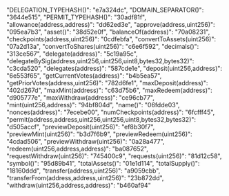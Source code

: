 "DELEGATION_TYPEHASH()": "e7a324dc",
"DOMAIN_SEPARATOR()": "3644e515",
"PERMIT_TYPEHASH()": "30adf81f",
"allowance(address,address)": "dd62ed3e",
"approve(address,uint256)": "095ea7b3",
"asset()": "38d52e0f",
"balanceOf(address)": "70a08231",
"checkpoints(address,uint256)": "0cdfebfa",
"convertToAssets(uint256)": "07a2d13a",
"convertToShares(uint256)": "c6e6f592",
"decimals()": "313ce567",
"delegate(address)": "5c19a95c",
"delegateBySig(address,uint256,uint256,uint8,bytes32,bytes32)": "c3cda520",
"delegates(address)": "587cde1e",
"deposit(uint256,address)": "6e553f65",
"getCurrentVotes(address)": "b4b5ea57",
"getPriorVotes(address,uint256)": "782d6fe1",
"maxDeposit(address)": "402d267d",
"maxMint(address)": "c63d75b6",
"maxRedeem(address)": "d905777e",
"maxWithdraw(address)": "ce96cb77",
"mint(uint256,address)": "94bf804d",
"name()": "06fdde03",
"nonces(address)": "7ecebe00",
"numCheckpoints(address)": "6fcfff45",
"permit(address,address,uint256,uint256,uint8,bytes32,bytes32)": "d505accf",
"previewDeposit(uint256)": "ef8b30f7",
"previewMint(uint256)": "b3d7f6b9",
"previewRedeem(uint256)": "4cdad506",
"previewWithdraw(uint256)": "0a28a477",
"redeem(uint256,address,address)": "ba087652",
"requestWithdraw(uint256)": "745400c9",
"requests(uint256)": "81d12c58",
"symbol()": "95d89b41",
"totalAssets()": "01e1d114",
"totalSupply()": "18160ddd",
"transfer(address,uint256)": "a9059cbb",
"transferFrom(address,address,uint256)": "23b872dd",
"withdraw(uint256,address,address)": "b460af94"
